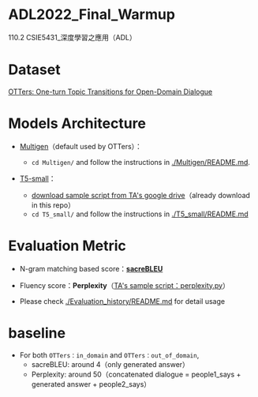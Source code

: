 # ADL2022_Final_Warmup
110.2 CSIE5431_深度學習之應用（ADL）


# Dataset

[OTTers: One-turn Topic Transitions for Open-Domain Dialogue](https://github.com/karinseve/OTTers)



# Models Architecture

- [Multigen](https://github.com/cdjhz/multigen)（default used by OTTers）：

    - `cd Multigen/` and follow the instructions in [./Multigen/README.md](./Multigen/README.md).

- [T5-small](https://github.com/google-research/text-to-text-transfer-transformer)：

    - [download sample script from TA's google drive](https://drive.google.com/drive/folders/1w3dlUWpFTQz5EVVeKdIM_5bmKTsJsdGu)（already download in this repo）
    - `cd T5_small/` and follow the instructions in [./T5_small/README.md](./T5_small/README.md)



# Evaluation Metric

- N-gram matching based score：[**sacreBLEU**](https://github.com/mjpost/sacrebleu)
- Fluency score：**Perplexity**（[TA's sample script：perplexity.py](https://drive.google.com/drive/folders/1w3dlUWpFTQz5EVVeKdIM_5bmKTsJsdGu)）

- Please check [./Evaluation_history/README.md](./Evaluation_history/README.md) for detail usage



# baseline

- For both `OTTers：in_domain` and `OTTers：out_of_domain`,
    - sacreBLEU: around 4（only generated answer）
    - Perplexity: around 50（concatenated dialogue = people1_says + generated answer + people2_says）
